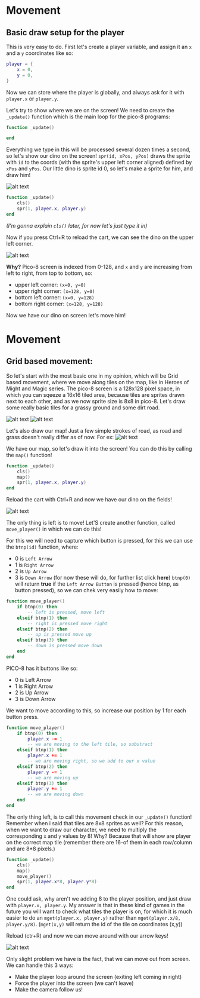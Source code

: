 # Movement

## Basic draw setup for the player


This is very easy to do. First let's create a player variable, and assign it an `x` and a `y` coordinates like so:

```lua
player = {
	x = 0,
	y = 0,
}
```

Now we can store where the player is globally, and always ask for it with `player.x` or `player.y`. 

Let's try to show where we are on the screen! We need to create the `_update()` function which is the main loop for the pico-8 programs:

```lua
function _update()

end
```

Everything we type in this will be processed several dozen times a second, so let's show our dino on the screen! `spr(id, xPos, yPos)` draws the sprite with `id` to the coords (with the sprite's upper left corner aligned) defined by `xPos` and `yPos`. Our little dino is sprite id 0, so let's make a sprite for him, and draw him!

![alt text](https://github.com/Achie72/pico8-tutorials/blob/main/src_images/movement/player_sprite.png "Player Sprite")


```lua
function _update()
	cls()
	spr(1, player.x, player.y)
end
```

*(I'm gonna explain `cls()` later, for now let's just type it in)*

Now if you press Ctrl+R to reload the cart, we can see the dino on the upper left corner. 

![alt text](https://github.com/Achie72/pico8-tutorials/blob/main/src_images/movement/player_drawn.png "Player Drawn")

**Why?** Pico-8 screen is indexed from 0-128, and `x` and `y` are increasing from left to right, from top to bottom, so:

- upper left corner:  `(x=0, y=0)`
- upper right corner: `(x=128, y=0)`
- bottom left corner: `(x=0, y=128)`
- bottom right corner: `(x=128, y=128)`

Now we have our dino on screen let's move him!

# Movement

## Grid based movement:

So let's start with the most basic one in my opinion, which will be Grid based movement, where we move along tiles on the map, like in Heroes of Might and Magic series.
The pico-8 screen is a 128x128 pixel space, in which you can sqeeze a 16x16 tiled area, because tiles are sprites drawn next to each other, and as we now sprite size is 8x8 in pico-8. Let's draw some really basic tiles for a grassy ground and some dirt road.

![alt text](https://github.com/Achie72/pico8-tutorials/blob/main/src_images/movement/grass_tile.png "Grass tile")
![alt text](https://github.com/Achie72/pico8-tutorials/blob/main/src_images/movement/dirt_tile.png "Dirt tile")

Let's also draw our map! Just a few simple strokes of road, as road and grass doesn't really differ as of now. For ex:
![alt text](https://github.com/Achie72/pico8-tutorials/blob/main/src_images/movement/draw_map.png "Drawing a map")

We have our map, so let's draw it into the screen! You can do this by calling the `map()` function!
```lua
function _update()
	cls()
	map()
	spr(1, player.x, player.y)
end
```

Reload the cart with Ctrl+R and now we have our dino on the fields!

![alt text](https://github.com/Achie72/pico8-tutorials/blob/main/src_images/movement/map_drawn.png "Drawn map with player")

The only thing is left is to move! Let'S create another function, called `move_player()` in which we can do this!

For this we will need to capture which button is pressed, for this we can use the `btnp(id)` function, where:

- 0 is `Left Arrow`
- 1 is `Right Arrow`
- 2 is `Up Arrow`
- 3 is `Down Arrow`
(for now these will do, for further list click **here**)
`btnp(0)` will return **true** if the `Left Arrow Button` is pressed (hence btnp, as button pressed), so we can chek very easily how to move:

```lua
function move_player()
	if btnp(0) then
    	-- left is pressed, move left
  	elseif btnp(1) then
  		-- right is pressed move right
 	elseif btnp(2) then
   		-- up is pressed move up
 	elseif btnp(3) then
   		-- down is pressed move down
  	end
end
```

PICO-8 has it buttons like so:
- 0 is Left Arrow
- 1 is Right Arrow
- 2 is Up Arrow
- 3 is Down Arrow

We want to move according to this, so increase our position by 1 for each button press.

```lua
function move_player()
	if btnp(0) then
		player.x -= 1
    	-- we are moving to the left tile, so substract
  	elseif btnp(1) then
  		player.x += 1
  		-- we are moving right, so we add to our x value
 	elseif btnp(2) then
 		player.y -= 1
   		-- we are moving up
 	elseif btnp(3) then
 		player.y += 1
   		-- we are moving down
  	end
end
```

The only thing left, is to call this movement check in our `_update()` function!
Remember when i said that tiles are 8x8 sprites as well? For this reason, when we want to draw our character, we need to multiply the corresponding `x` and `y` values by 8! Why? Because that will show are player on the correct map tile (remember there are 16-of them in each row/column and are 8*8 pixels.)

```lua
function _update()
	cls()
	map()
	move_player()
	spr(1, player.x*8, player.y*8)
end
```

One could ask, why aren't we adding 8 to the player position, and just draw with `player.x, player.y`. My answer is that in these kind of games in the future you will want to check what tiles the player is on, for which it is much easier to do an `mget(player.x, player.y)` rather than `mget(player.x/8, player.y/8)`. (`mget(x,y)` will return the id of the tile on coordinates (x,y))


Reload (ctr+R) and now we can move around with our arrow keys!

![alt text](https://github.com/Achie72/pico8-tutorials/blob/main/src_images/movement/player_moving.gif "Moving Player")

Only slight problem we have is the fact, that we can move out from screen. We can handle this 3 ways:

- Make the player loop around the screen (exiting left coming in right)
- Force the player into the screen (we can't leave)
- Make the camera follow us!

